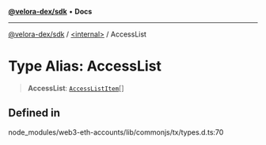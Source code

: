 [**@velora-dex/sdk**](../../README.md) • **Docs**

***

[@velora-dex/sdk](../../globals.md) / [\<internal\>](../README.md) / AccessList

# Type Alias: AccessList

> **AccessList**: [`AccessListItem`](AccessListItem.md)[]

## Defined in

node\_modules/web3-eth-accounts/lib/commonjs/tx/types.d.ts:70
